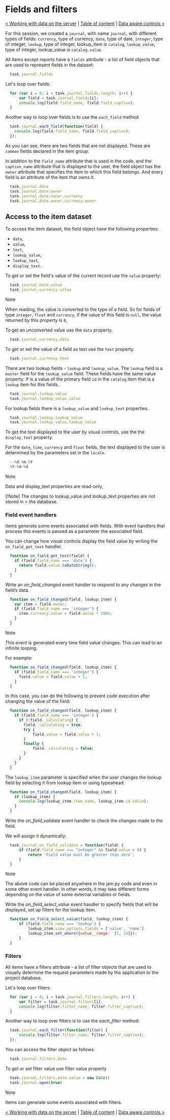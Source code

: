 
# Fields and filters

[< Working with data on the server](server-data.md) | [Table of content](index.md) | [Data aware controls >](data_aware.md)

For this session, we created a `journal`, with name `journal`, with different types of fields: `currency`, type of currency, `date`, type of date, `integer`, type of integer, `lookup`, type of integer, lookup_item is `catalog`, `lookup_value`, type of integer, lookup_value is `catalog.value`.

All items except reports have a `fields` attribute - a list of field objects that are used to represent fields in the dataset:

```js
  task.journal.fields
```

Let's loop over fields:

```js
  for (var i = 0; i < task.journal.fields.length; i++) {
      var field = task.journal.fields[i];
      console.log(field.field_name, field.field_caption);
  }
```

Another way to loop over fields is to use the `each_field` method

```js
  task.journal.each_field(function(field) {
    console.log(field.field_name, field.field_caption);
  });
```

As you can see, there are two fields that are not displayed. These are `common` fields declared in the item group.

In addition to the `field_name` attribute that is used in the code, and the `caption_name` attribute that is displayed to the user, the field object has the `owner` attribute that specifies the item to which this field belongs. And every field is an attribute of the item that owns it.

```js
  task.journal.date
  task.journal.date.owner
  task.journal.date.owner.currency
  task.journal.date.owner.currency.owner
```

## Access to the item dataset

To access the item dataset, the field object have the following properties:

- `data`,
- `value`,
- `text`,
- `lookup_value`,
- `lookup_text`,
- `display_text`.

To get or set the field's value of the current record use the `value` property:

```js
  task.journal.date.value
  task.journal.currency.value
```

> [!Note]
>
> When reading, the value is converted to the type of a field. So for
  fields of type `integer`, `float` and `currency`, if the value of this field is `null`, the value returned by this property is `0`,

To get an unconverted value use the `data` property.

  ```js
    task.journal.currency.data
  ```

To get or set the value of a field as text use the `text` property.

  ```js
    task.journal.currency.text
  ```

There are two lookup fields - `lookup` and `lookup_value`. The `lookup` field is a `master` field for the `lookup_value` field. These fields have the same value property. If is a value of the primary field `id` in the `catalog` item that is a `lookup` item for this fields.

  ```js
    task.journal.lookup.value
    task.journal.lookup_value.value
  ```
  
  For lookup fields there is a `lookup_value` and `lookup_text` properties.
  
  ```js
    task.journal.lookup.lookup_value
    task.journal.lookup_value.lookup_value
  ```

To get the text displayed to the user by visual controls, use the the `display_text` property.
  
For the `date`, `time`, `currency` and `float` fields, the text displayed to the user is determined by the parameters set in the `locale`.

  ```js
    --%d.%m.%Y
    %Y-%m-%d
  ```

> [!Note]
>
> Data and display_text properties are read-only,
>
> [!Note]
> The changes to lookup_value and lookup_text properties are not stored in > the database.

### Field event handlers

Items generate some events associated with fields. With event handlers that process this events is passed as a parameter the associated field.

You can change how visual controls display the field value by writing the  `on_field_get_text` handler.

```js
  function on_field_get_text(field) {
    if (field.field_name === 'date') {
      return field.value.toDateString();
    }
  }
```

Write an *on_field_changed* event handler to respond to any changes in the field’s data.

```js
  function on_field_changed(field, lookup_item) {
    var item = field.owner;
    if (field.field_name === 'integer') {
      item.currency.value = field.value * 1000;
    }
  }
```

> [!Note]
> This event is generated every time field value changes. This can lead to an infinite looping.

For example:

```js
  function on_field_changed(field, lookup_item) {
    if (field.field_name === 'integer') {
      field.value = field.value + 1;
    }
  }
```

In this case, you can do the following to prevent code execution after changing the value of the field:

```js
  function on_field_changed(field, lookup_item) {
    if (field.field_name === 'integer') {
      if (!field._calculating) {
        field._calculating = true;
        try {
            field.value = field.value + 1;
        }
        finally {
            field._calculating = false;
        }
      }
    }
  }
```

The `lookup_item` parameter is specified when the user changes the lookup field by selecting it from lookup item or using typeahead:

```js
  function on_field_changed(field, lookup_item) {
    if (lookup_item) {
      console.log(lookup_item.item_name, lookup_item.id.value);
    }
  }
```

Write the *on_field_validate* event handler to check the changes made to the field.

We will assign it dynamically:

```js
  task.journal.on_field_validate = function(field) {
      if (field.field_name === "integer" && field.value < 0) {
          return 'Field value must be greater than zero';
      }
  }
```

> [!Note]
> The above code can be placed anywhere in the jam.py code and even in some other event handler. In other words, it may take different forms depending on the value of some external variables or fields.

Write the *on_field_select_value* event handler to specify fields that will be displayed, set up filters for the lookup item.

```js
  function on_field_select_value(field, lookup_item) {
      if (field.field_name === 'lookup') {
          lookup_item.view_options.fields = ['value', 'name']
          lookup_item.set_where({value__range:  [1, 10]});
      }
  }
```

### Filters

All items have a filters attribute - a list of filter objects that are used to visually determine the request parameters made by the application to the project database.

Let's loop over filters:

```js
  for (var i = 0; i < task.journal.filters.length; i++) {
      var filter = task.journal.filters[i];
      console.log(filter.filter_name, filter.filter_caption);
  }
```

Another way to loop over filters is to use the *each_filter* method:

```js
  task.journal.each_filter(function(filter) {
      console.log(filter.filter_name, filter.filter_caption);
  });
```

You can access the filter object as follows:

```js
  task.journal.filters.date
```

To get or set filter value use filter value property

```js
  task.journal.filters.date.value = new Date()
  task.journal.open(true)
```

> [!Note]
> Items can generate some events associated with filters.

[< Working with data on the server](server-data.md) | [Table of content](index.md) | [Data aware controls >](data_aware.md)
